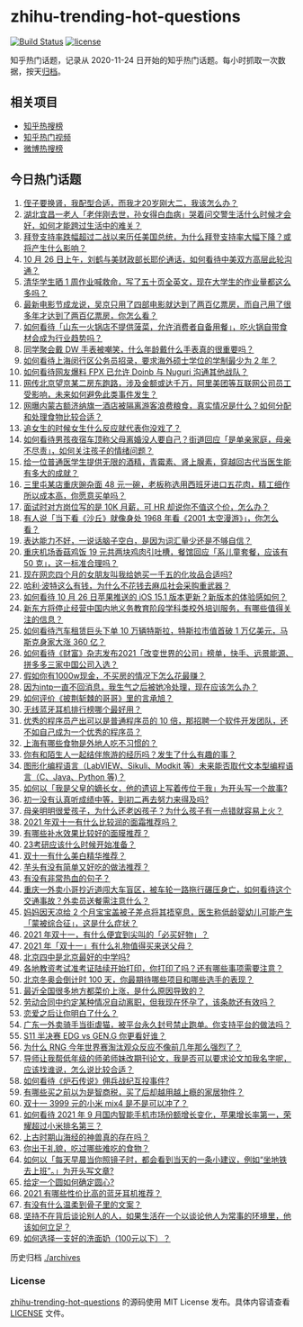 # zhihu-trending-hot-questions

[![Build Status](https://github.com/justjavac/zhihu-trending-hot-questions/workflows/ci/badge.svg?branch=master)](https://github.com/justjavac/zhihu-trending-hot-questions/actions)
[![license](https://img.shields.io/github/license/justjavac/zhihu-trending-hot-questions)](https://github.com/justjavac/zhihu-trending-hot-questions/blob/master/LICENSE)

知乎热门话题，记录从 2020-11-24 日开始的知乎热门话题。每小时抓取一次数据，按天[归档](./archives)。

## 相关项目

- [知乎热搜榜](https://github.com/justjavac/zhihu-trending-top-search)
- [知乎热门视频](https://github.com/justjavac/zhihu-trending-hot-video)
- [微博热搜榜](https://github.com/justjavac/weibo-trending-hot-search)

## 今日热门话题

<!-- BEGIN -->
<!-- 最后更新时间 Wed Oct 27 2021 05:15:53 GMT+0800 (China Standard Time) -->

1. [侄子要换肾，我配型合适，而我才20岁刚大二，我该怎么办？](https://www.zhihu.com/question/493115676)
1. [湖北宜昌一老人「老伴刚去世，孙女得白血病」哭着问交警生活什么时候才会好，如何才能跨过生活中的难关？](https://www.zhihu.com/question/494460353)
1. [拜登支持率跌幅超过二战以来历任美国总统，为什么拜登支持率大幅下降？或将产生什么影响？](https://www.zhihu.com/question/494574966)
1. [10 月 26 日上午，刘鹤与美财政部长耶伦通话，如何看待中美双方高层此轮沟通？](https://www.zhihu.com/question/494574769)
1. [清华学生晒 1 周作业喊救命，写了五十页全英文，现在大学生的作业量都这么多吗？](https://www.zhihu.com/question/494593983)
1. [最新电影节成龙说，吴京只用了四部电影就达到了两百亿票房，而自己用了很多年才达到了两百亿票房，你怎么看？](https://www.zhihu.com/question/492885166)
1. [如何看待「山东一火锅店不提供菠菜，允许消费者自备用餐」，吃火锅自带食材会成为行业趋势吗？](https://www.zhihu.com/question/494494011)
1. [同学聚会戴 DW 手表被嘲笑，什么年龄戴什么手表真的很重要吗？](https://www.zhihu.com/question/493405114)
1. [如何看待上海闵行区公务员招录，要求海外硕士学位的学制最少为 2 年？](https://www.zhihu.com/question/494146238)
1. [如何看待网友爆料 FPX 已允许 Doinb 与 Nuguri 沟通其他战队？](https://www.zhihu.com/question/494611808)
1. [网传北京望京某二房东跑路，涉及金额或达千万，阿里美团等互联网公司员工受影响，未来如何避免此类事件发生？](https://www.zhihu.com/question/494603019)
1. [网曝内蒙古额济纳旗一酒店被隔离游客浪费粮食，真实情况是什么？如何分配和处理食物比较合适？](https://www.zhihu.com/question/494598214)
1. [追女生的时候女生什么反应就代表你没戏了？](https://www.zhihu.com/question/437267039)
1. [如何看待男孩夜宿车顶称父母离婚没人要自己？街道回应「是单亲家庭，母亲不尽责」，如何关注孩子的情绪问题？](https://www.zhihu.com/question/494576115)
1. [给一位普通医学生提供无限的酒精，青霉素、肾上腺素，穿越回古代当医生能有多大的成就？](https://www.zhihu.com/question/482854284)
1. [三里屯某店重庆豌杂面 48 元一碗，老板称选用西班牙进口五花肉，精工细作所以成本高，你愿意买单吗？](https://www.zhihu.com/question/493244008)
1. [面试时对方岗位写的是 10K 月薪，可 HR 却说你不值这个价，怎么办？](https://www.zhihu.com/question/485260967)
1. [有人说「当下看《沙丘》就像身处 1968 年看《2001 太空漫游》」，你怎么看？](https://www.zhihu.com/question/493956194)
1. [表达能力不好，一说话脑子空白，是因为词汇量少还是不够自信？](https://www.zhihu.com/question/442551957)
1. [重庆机场香菇鸡饭 19 元共两块鸡肉引吐槽，餐馆回应「系儿童套餐，应该有 50 克」，这一标准合理吗？](https://www.zhihu.com/question/493917590)
1. [现在网恋四个月的女朋友叫我给她买一千五的化妆品合适吗?](https://www.zhihu.com/question/494175677)
1. [哈利·波特这么有钱，为什么不花钱去麻瓜社会采购重武器？](https://www.zhihu.com/question/488516241)
1. [如何看待 10 月 26 日苹果推送的 iOS 15.1 版本更新？新版本的体验感如何？](https://www.zhihu.com/question/494532087)
1. [新东方将停止经营中国内地义务教育阶段学科类校外培训服务，有哪些值得关注的信息？](https://www.zhihu.com/question/494496185)
1. [如何看待汽车租赁巨头下单 10 万辆特斯拉，特斯拉市值首破 1 万亿美元，马斯克身家大涨 360 亿？](https://www.zhihu.com/question/494552786)
1. [如何看待《财富》杂志发布2021「改变世界的公司」榜单，快手、远景能源、拼多多三家中国公司入选？](https://www.zhihu.com/question/494484484)
1. [假如你有1000w现金，不买房的情况下怎么花最赚？](https://www.zhihu.com/question/494391890)
1. [因为intp一直不回消息，我生气之后被她冷处理，现在应该怎么办？](https://www.zhihu.com/question/494482491)
1. [如何评价《披荆斩棘的哥哥》里的言承旭？](https://www.zhihu.com/question/485176286)
1. [无线蓝牙耳机排行榜哪个最好用？](https://www.zhihu.com/question/294490288)
1. [优秀的程序员产出可以是普通程序员的 10 倍，那招聘一个软件开发团队，还不如自己成为一个优秀的程序员？](https://www.zhihu.com/question/483791537)
1. [上海有哪些食物是外地人吃不习惯的？](https://www.zhihu.com/question/492149960)
1. [你有和陌生人一起结伴旅游的经历吗？发生了什么有趣的事？](https://www.zhihu.com/question/463848524)
1. [图形化编程语言（LabVIEW、Sikuli、Modkit 等）未来能否取代文本型编程语言（C、Java、Python 等)？](https://www.zhihu.com/question/19759952)
1. [如何以「我是父皇的嫡长女，他的遗诏上写着传位于我」为开头写一个故事?](https://www.zhihu.com/question/493431872)
1. [初一没有认真听成绩中等，到初二再去努力来得及吗?](https://www.zhihu.com/question/483348346)
1. [母亲明明很爱孩子，为什么还老凶孩子？为什么孩子有一点错就容易上火？](https://www.zhihu.com/question/485216561)
1. [2021 年双十一有什么比较润的面霜推荐吗？](https://www.zhihu.com/question/487191514)
1. [有哪些补水效果比较好的面膜推荐？](https://www.zhihu.com/question/489372172)
1. [23考研应该什么时候开始准备？](https://www.zhihu.com/question/458836930)
1. [双十一有什么美白精华推荐？](https://www.zhihu.com/question/491366698)
1. [芋头有没有简单又好吃的做法推荐？](https://www.zhihu.com/question/491182505)
1. [有没有非常热血的句子？](https://www.zhihu.com/question/486305699)
1. [重庆一外卖小哥抄近道闯大车盲区，被车轮一路拖行碾压身亡，如何看待这个交通事故？外卖员送餐需注意什么？](https://www.zhihu.com/question/493882007)
1. [妈妈因天凉给 2 个月宝宝盖被子差点将其捂窒息，医生称低龄婴幼儿可能产生「蒙被综合征」，这是什么症状？](https://www.zhihu.com/question/493966321)
1. [2021 年双十一，有什么便宜到尖叫的「必买好物」？](https://www.zhihu.com/question/493230862)
1. [2021 年「双十一」有什么礼物值得买来送父母？](https://www.zhihu.com/question/492577178)
1. [北京四中是北京最好的中学吗?](https://www.zhihu.com/question/39625399)
1. [各地教资考试准考证陆续开始打印，你打印了吗？还有哪些事项需要注意？](https://www.zhihu.com/question/494347371)
1. [北京冬奥会倒计时 100 天，你最期待哪些项目和哪些选手的表现？](https://www.zhihu.com/question/494611797)
1. [最近全国很多地方都菜价上涨，是什么原因导致的？](https://www.zhihu.com/question/41653834)
1. [劳动合同中约定某种情况自动离职，但我现在怀孕了，该条款还有效吗？](https://www.zhihu.com/question/493348609)
1. [恋爱之后让你明白了什么？](https://www.zhihu.com/question/36951304)
1. [广东一外卖骑手当街虐猫，被平台永久封号禁止跑单。你支持平台的做法吗？](https://www.zhihu.com/question/494448576)
1. [S11 半决赛 EDG vs GEN.G 你更看好谁？](https://www.zhihu.com/question/494513591)
1. [为什么 RNG 今年世界赛淘汰观众反应不像前几年那么强烈了？](https://www.zhihu.com/question/494438411)
1. [导师让我帮低年级的师弟师妹改期刊论文，我是否可以要求论文加我名字呢，应该找谁说，怎么说比较合适？](https://www.zhihu.com/question/494197900)
1. [如何看待《炉石传说》佣兵战纪互投事件?](https://www.zhihu.com/question/494536281)
1. [有哪些买之前以为是智商税，买了后却越用越上瘾的家居物件？](https://www.zhihu.com/question/475111568)
1. [双十一 3999 元的小米 mix4 是不是可以冲了？](https://www.zhihu.com/question/493548423)
1. [如何看待 2021 年 9 月国内智能手机市场份额增长变化，苹果增长率第一，荣耀超过小米排名第三？](https://www.zhihu.com/question/494489462)
1. [上古时期山海经的神兽真的存在吗？](https://www.zhihu.com/question/327428637)
1. [你出于礼貌，吃过哪些难吃的食物？](https://www.zhihu.com/question/493826208)
1. [如何以「每天早晨当你照镜子时，都会看到当天的一条小建议，例如“坐地铁去上班”。」为开头写文章?](https://www.zhihu.com/question/477856579)
1. [给定一个圆如何确定圆心?](https://www.zhihu.com/question/382641203)
1. [2021 有哪些性价比高的蓝牙耳机推荐？](https://www.zhihu.com/question/437319337)
1. [有没有什么温柔到骨子里的文案？](https://www.zhihu.com/question/364891916)
1. [坚持不在背后谈论别人的人，如果生活在一个以谈论他人为常事的环境里，他该如何立足？](https://www.zhihu.com/question/494376511)
1. [如何选择一支好的洗面奶（100元以下）？](https://www.zhihu.com/question/397132976)

<!-- END -->

历史归档 [./archives](./archives)

### License

[zhihu-trending-hot-questions](https://github.com/justjavac/zhihu-trending-hot-questions)
的源码使用 MIT License 发布。具体内容请查看 [LICENSE](./LICENSE) 文件。
